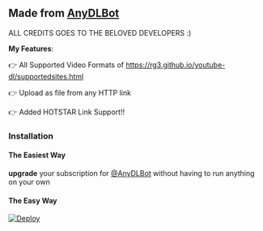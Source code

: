 ## Made from [AnyDLBot](https://telegram.dog/AnyDLBot)

ALL CREDITS GOES TO THE BELOVED DEVELOPERS :)


**My Features**:

👉 All Supported Video Formats of https://rg3.github.io/youtube-dl/supportedsites.html

👉 Upload as file from any HTTP link

👉 Added HOTSTAR Link Support!!

### Installation

#### The Easiest Way

**upgrade** your subscription for [@AnyDLBot](https://telegram.dog/AnyDLBot) without having to run anything on your own

#### The Easy Way

[![Deploy](https://www.herokucdn.com/deploy/button.svg)](https://www.heroku.com/deploy?template=https://github.com/lsmother/URLuploader-With-Hotstar)
